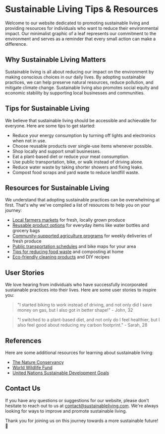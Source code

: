 <!--
Write me content for website with wallpaper which alt text is:

"A minimalist graphic of a leaf for an environmental or sustainable living website"

The name/title of the page should not be 1:1 copy of the alt text but rather a real content of the website which is using this wallpaper.

- Use markdown format 
- Start with the heading
- The content should look like a real website 
- Include real sections like references, contact, user stories, etc. use things relevant to the page purpose.
- Feel free to use structure like headings, bullets, numbering, blockquotes, paragraphs, horizontal lines, etc.
- You can use formatting like bold or _italic_
- You can include UTF-8 emojis
- Links should be only #hash anchors (and you can refer to the document itself)
- Do not include images
-->

<!--font:Montserrat-->

# Sustainable Living Tips & Resources

Welcome to our website dedicated to promoting sustainable living and providing resources for individuals who want to reduce their environmental impact. Our minimalist graphic of a leaf represents our commitment to the environment and serves as a reminder that every small action can make a difference.

## Why Sustainable Living Matters

Sustainable living is all about reducing our impact on the environment by making conscious choices in our daily lives. By adopting sustainable practices, we can help preserve natural resources, reduce pollution, and mitigate climate change. Sustainable living also promotes social equity and economic stability by supporting local businesses and communities.

## Tips for Sustainable Living

We believe that sustainable living should be accessible and achievable for everyone. Here are some tips to get started:

- Reduce your energy consumption by turning off lights and electronics when not in use.
- Choose reusable products over single-use items whenever possible.
- Shop locally and support small businesses.
- Eat a plant-based diet or reduce your meat consumption.
- Use public transportation, bike, or walk instead of driving alone.
- Reduce water waste by taking shorter showers and fixing leaks.
- Compost food scraps and yard waste to reduce landfill waste.

## Resources for Sustainable Living

We understand that adopting sustainable practices can be overwhelming at first. That's why we've compiled a list of resources to help you on your journey:

- [Local farmers markets](#local-farmers-markets) for fresh, locally grown produce
- [Reusable product options](#reusable-products) for everyday items like water bottles and grocery bags
- [Community-supported agriculture programs](#csa-programs) for weekly deliveries of fresh produce
- [Public transportation schedules](#public-transportation) and bike maps for your area
- [Tips for reducing food waste](#food-waste-tips) and composting at home
- [Eco-friendly cleaning products](#cleaning-products) and DIY recipes

## User Stories

We love hearing from individuals who have successfully incorporated sustainable practices into their lives. Here are some user stories to inspire you:

> "I started biking to work instead of driving, and not only did I save money on gas, but I also got in better shape!" - John, 32

> "I switched to a plant-based diet, and not only do I feel healthier, but I also feel good about reducing my carbon footprint." - Sarah, 28

## References

Here are some additional resources for learning about sustainable living:

- [The Nature Conservancy](#nature-conservancy)
- [World Wildlife Fund](#wwf)
- [United Nations Sustainable Development Goals](#un-sdg)

## Contact Us

If you have any questions or suggestions for our website, please don't hesitate to reach out to us at [contact@sustainableliving.com](mailto:contact@sustainableliving.com). We're always looking for ways to improve and promote sustainable living. 

Thank you for joining us on this journey towards a more sustainable future! 🌿
